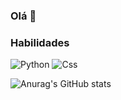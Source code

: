 ### Olá 👋

### Habilidades

![Python](https://img.shields.io/badge/python-ffd43b?style-for-the-badge&logo-python&logo-python&logoColor-blue)
![Css](https://img.shields.io/badge/Css-ed8b00?style-for-the-badge&logo-python&logo-python&logoColor-white)

![Anurag's GitHub stats](https://github-readme-stats.vercel.app/api?username=RcoutoFullstack&show_icons=true&theme=transparent)
